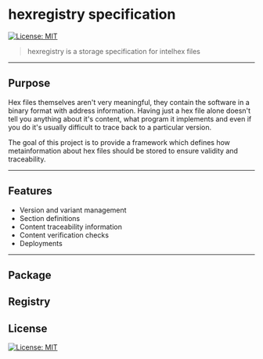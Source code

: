 # hexregistry specification

[![License: MIT](https://img.shields.io/badge/License-MIT-blue.svg)](https://opensource.org/licenses/MIT)

> hexregistry is a storage specification for intelhex files

---

## Purpose

Hex files themselves aren't very meaningful, they contain the software in a
binary format with address information. Having just a hex file alone doesn't
tell you anything about it's content, what program it implements and even if
you do it's usually difficult to trace back to a particular version.

The goal of this project is to provide a framework which defines how
metainformation about hex files should be stored to ensure validity and
traceability.

---

## Features

+ Version and variant management
+ Section definitions
+ Content traceability information
+ Content verification checks
+ Deployments

---

## Package

## Registry

## License

[![License: MIT](https://img.shields.io/badge/License-MIT-blue.svg)](https://opensource.org/licenses/MIT)
